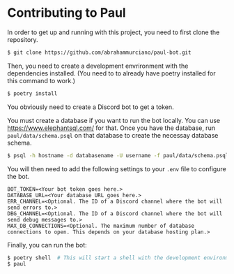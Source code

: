# Contributing to Paul

In order to get up and running with this project, you need to first clone the repository.

```sh
$ git clone https://github.com/abrahammurciano/paul-bot.git
```

Then, you need to create a development envrironment with the dependencies installed. (You need to to already have poetry installed for this command to work.)

```sh
$ poetry install
```

You obviously need to create a Discord bot to get a token.

You must create a database if you want to run the bot locally. You can use https://www.elephantsql.com/ for that. Once you have the database, run `paul/data/schema.psql` on that database to create the necessay database schema.
```sh
$ psql -h hostname -d databasename -U username -f paul/data/schema.psql
```

You will then need to add the following settings to your `.env` file to configure the bot.

```
BOT_TOKEN=<Your bot token goes here.>
DATABASE_URL=<Your database URL goes here.>
ERR_CHANNEL=<Optional. The ID of a Discord channel where the bot will send errors to.>
DBG_CHANNEL=<Optional. The ID of a Discord channel where the bot will send debug messages to.>
MAX_DB_CONNECTIONS=<Optional. The maximum number of database connections to open. This depends on your database hosting plan.>
```

Finally, you can run the bot:
```sh
$ poetry shell  # This will start a shell with the development environment. You only need to do it once per shell session.
$ paul
```